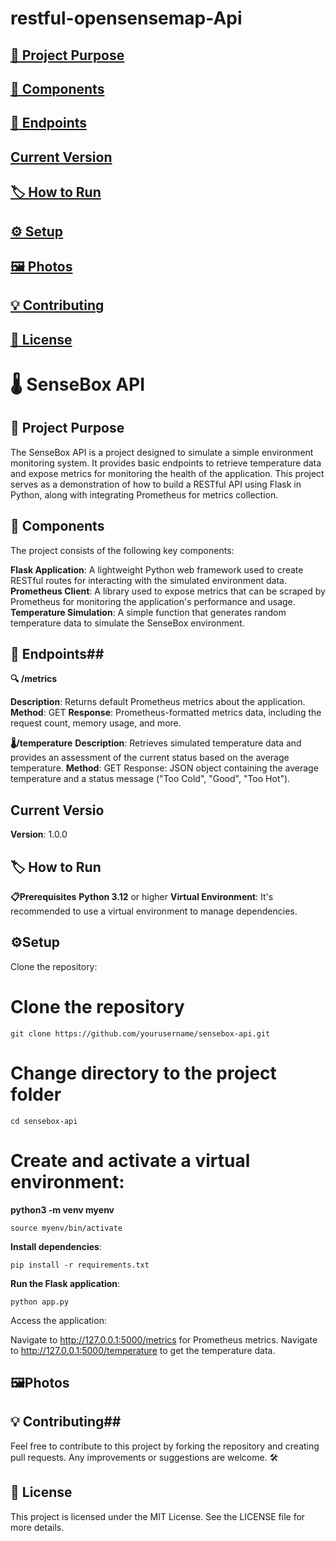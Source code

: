 # restful-opensensemap-Api

## [🚀 Project Purpose](#project-purpose)

## [🧩 Components](#components)

## [📑 Endpoints](#endpoints)

## [Current Version](#current-version)

## [🏷️ How to Run](#how-to-run)

## [⚙️ Setup](#setup)

## [🖼️ Photos](#photos)

## [💡 Contributing](#contributing)

## [📄 License](#license)




 # 🌡️ SenseBox API #

## 🚀 Project Purpose ## 
<a name="project-purpose"></a>

The SenseBox API is a project designed to simulate a simple environment monitoring system. It provides basic endpoints to retrieve temperature data and expose metrics for monitoring the health of the application. This project serves as a demonstration of how to build a RESTful API using Flask in Python, along with integrating Prometheus for metrics collection.




## 🧩 Components ## 
<a name="components"></a>
The project consists of the following key components:

**Flask Application**: A lightweight Python web framework used to create RESTful routes for interacting with the simulated environment data.
**Prometheus Client**: A library used to expose metrics that can be scraped by Prometheus for monitoring the application's performance and usage.
**Temperature Simulation**: A simple function that generates random temperature data to simulate the SenseBox environment.


## 📑 Endpoints##
<a name="endpoints"></a>

**🔍 /metrics**

**Description**: Returns default Prometheus metrics about the application.
**Method**: GET
**Response**: Prometheus-formatted metrics data, including the request count, memory usage, and more.

**🌡️/temperature**
**Description**: Retrieves simulated temperature data and provides an assessment of the current status based on the average temperature.
**Method**: GET
Response: JSON object containing the average temperature and a status message ("Too Cold", "Good", "Too Hot").

## Current Versio ## 
<a name="current-version"></a>

**Version**: 1.0.0




## 🏷️ How to Run ## 
<a name="how-to-run"></a>

**📋Prerequisites**
**Python 3.12** or higher
**Virtual Environment**: It's recommended to use a virtual environment to manage dependencies.

 ## ⚙️Setup ##
 <a name="setup"></a>

Clone the repository:

# Clone the repository

```console
git clone https://github.com/yourusername/sensebox-api.git
```

# Change directory to the project folder
```console
cd sensebox-api
```

# Create and activate a virtual environment:


**python3 -m venv myenv**
```console
source myenv/bin/activate
```

**Install dependencies**:

```console
pip install -r requirements.txt
```

**Run the Flask application**:

```console
python app.py
```

Access the application:

Navigate to http://127.0.0.1:5000/metrics for Prometheus metrics.
Navigate to http://127.0.0.1:5000/temperature to get the temperature data.


## 🖼️Photos ## 
<a name="photos"></a>
 

## 💡 Contributing##
<a name="contributing"></a>

Feel free to contribute to this project by forking the repository and creating pull requests. Any improvements or suggestions are welcome. 🛠️

## 📄 License ##
<a name="license"></a>
This project is licensed under the MIT License. See the LICENSE file for more details.




